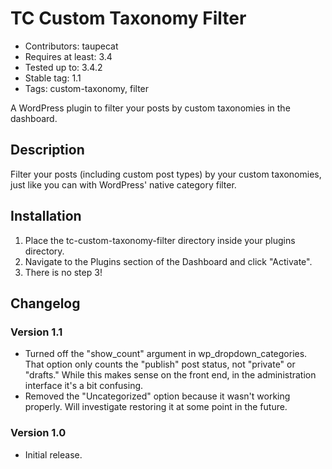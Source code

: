 # TC Custom Taxonomy Filter

* Contributors: taupecat
* Requires at least: 3.4
* Tested up to: 3.4.2
* Stable tag: 1.1
* Tags: custom-taxonomy, filter

A WordPress plugin to filter your posts by custom taxonomies in the dashboard.

## Description

Filter your posts (including custom post types) by your custom taxonomies, just like you can with WordPress' native category filter.

## Installation

1. Place the tc-custom-taxonomy-filter directory inside your plugins directory.
2. Navigate to the Plugins section of the Dashboard and click "Activate".
3. There is no step 3!

## Changelog

### Version 1.1

* Turned off the "show_count" argument in wp_dropdown_categories. That option only counts the "publish" post status, not "private" or "drafts." While this makes sense on the front end, in the administration interface it's a bit confusing.
* Removed the "Uncategorized" option because it wasn't working properly. Will investigate restoring it at some point in the future.

### Version 1.0

* Initial release.

